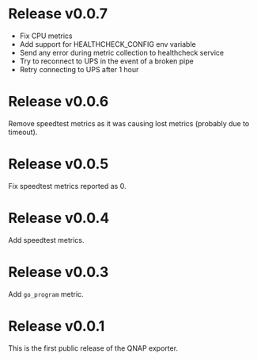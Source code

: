 # Release v0.0.7

- Fix CPU metrics
- Add support for HEALTHCHECK_CONFIG env variable
- Send any error during metric collection to healthcheck service
- Try to reconnect to UPS in the event of a broken pipe
- Retry connecting to UPS after 1 hour

# Release v0.0.6

Remove speedtest metrics as it was causing lost metrics (probably due to timeout).

# Release v0.0.5

Fix speedtest metrics reported as 0.

# Release v0.0.4

Add speedtest metrics.

# Release v0.0.3

Add `go_program` metric.

# Release v0.0.1

This is the first public release of the QNAP exporter.
